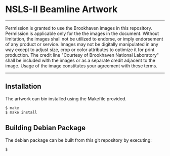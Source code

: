 # NSLS-II Beamline Artwork

---

Permission is granted to use the Brookhaven images in this repository.
Permission is applicable only for the the images in the document. Without
limitation, the images shall not be utilized to endorse, or imply
endorsement of any product or service.  Images may not be digitally
manipulated in any way except to adjust size, crop or color attributes
to optimize it for print production.  The credit line "Courtesy
of Brookhaven National Laboratory" shall be included with the images
or as a separate credit adjacent to the image.
Usage of the image constitutes your agreement with these terms.

---

## Installation

The artwork can bin installed using the Makefile provided.

```shell
$ make
$ make install
```

## Building Debian Package

The debian package can be built from this git repository by executing:

```shell
$
```